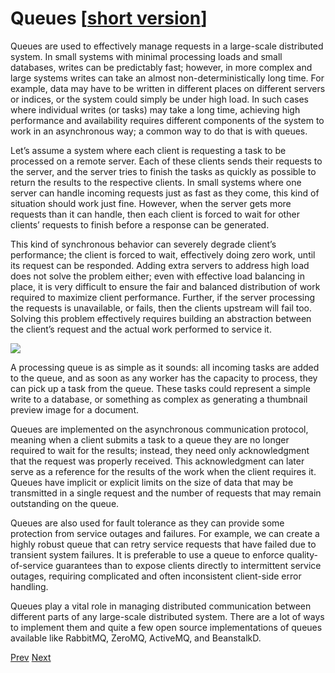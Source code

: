 # Queues [[short version](README_SHORT.md)]

Queues are used to effectively manage requests in a large-scale distributed system. In small systems with minimal processing loads and small databases, writes can be predictably fast; however, in more complex and large systems writes can take an almost non-deterministically long time. For example, data may have to be written in different places on different servers or indices, or the system could simply be under high load. In such cases where individual writes (or tasks) may take a long time, achieving high performance and availability requires different components of the system to work in an asynchronous way; a common way to do that is with queues.

Let’s assume a system where each client is requesting a task to be processed on a remote server. Each of these clients sends their requests to the server, and the server tries to finish the tasks as quickly as possible to return the results to the respective clients. In small systems where one server can handle incoming requests just as fast as they come, this kind of situation should work just fine. However, when the server gets more requests than it can handle, then each client is forced to wait for other clients’ requests to finish before a response can be generated.

This kind of synchronous behavior can severely degrade client’s performance; the client is forced to wait, effectively doing zero work, until its request can be responded. Adding extra servers to address high load does not solve the problem either; even with effective load balancing in place, it is very difficult to ensure the fair and balanced distribution of work required to maximize client performance. Further, if the server processing the requests is unavailable, or fails, then the clients upstream will fail too. Solving this problem effectively requires building an abstraction between the client’s request and the actual work performed to service it.

![](1.png)

A processing queue is as simple as it sounds: all incoming tasks are added to the queue, and as soon as any worker has the capacity to process, they can pick up a task from the queue. These tasks could represent a simple write to a database, or something as complex as generating a thumbnail preview image for a document.

Queues are implemented on the asynchronous communication protocol, meaning when a client submits a task to a queue they are no longer required to wait for the results; instead, they need only acknowledgment that the request was properly received. This acknowledgment can later serve as a reference for the results of the work when the client requires it. Queues have implicit or explicit limits on the size of data that may be transmitted in a single request and the number of requests that may remain outstanding on the queue.

Queues are also used for fault tolerance as they can provide some protection from service outages and failures. For example, we can create a highly robust queue that can retry service requests that have failed due to transient system failures. It is preferable to use a queue to enforce quality-of-service guarantees than to expose clients directly to intermittent service outages, requiring complicated and often inconsistent client-side error handling.

Queues play a vital role in managing distributed communication between different parts of any large-scale distributed system. There are a lot of ways to implement them and quite a few open source implementations of queues available like RabbitMQ, ZeroMQ, ActiveMQ, and BeanstalkD.

[Prev](../Proxies/README.md) [Next](../Redundancy%20and%20Replication/README.md)